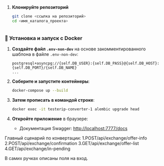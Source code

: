 
1. **Клонируйте репозиторий**
   ```bash
   git clone <ссылка на репозиторий>
   cd <имя_каталога_проекта>



### 🔧 Установка и запуск с Docker


1. **Создайте файл `.env-non-dev`** на основе закомментированного шаблона в файле `.env-non-dev`:
    ```plaintext
    postgresql+asyncpg://{self.DB_USER}:{self.DB_PASS}@{self.DB_HOST}:{self.DB_PORT}/{self.DB_NAME}
    ...
    ```

2. **Соберите и запустите контейнеры**:
    ```bash
    docker-compose up --build
    ```
3. **Затем прописать в командой строке**:
    ```bash
    docker exec -it testerip-converter-1 alembic upgrade head
    ```
4. **Откройте приложение** в браузере:
    - Документация Swagger: [http://localhost:7777/docs](http://localhost:7777/docs)


Главный сценарий по конвертации:
1.POST/api/exchange/offer-info
2.POST/api/exchange/confirmation
3.GET/api/exchange/offer-list
4.GET/api/exchange/in-pending

В самих ручках описаны поля на вход.

